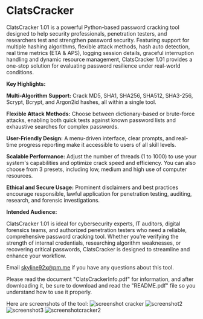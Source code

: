 # ClatsCracker
ClatsCracker 1.01 is a powerful Python-based password cracking tool designed to help security professionals, penetration testers, and researchers test and strengthen password security. Featuring support for multiple hashing algorithms, flexible attack methods, hash auto detection, real time metrics (ETA & APS), logging session details, graceful interruption handling and dynamic resource management, ClatsCracker 1.01 provides a one-stop solution for evaluating password resilience under real-world conditions.

**Key Highlights:**

**Multi-Algorithm Support:** Crack MD5, SHA1, SHA256, SHA512, SHA3-256, Scrypt, Bcrypt, and Argon2id hashes, all within a single tool.

**Flexible Attack Methods:** Choose between dictionary-based or brute-force attacks, enabling both quick tests against known password lists and exhaustive searches for complex passwords.

**User-Friendly Design:** A menu-driven interface, clear prompts, and real-time progress reporting make it accessible to users of all skill levels.

**Scalable Performance:** Adjust the number of threads (1 to 1000) to use your system's capabilities and optimize crack speed and efficiency. You can also choose from 3 presets, including low, medium and high use of computer resources.

**Ethical and Secure Usage:** Prominent disclaimers and best practices encourage responsible, lawful application for penetration testing, auditing, research, and forensic investigations.

**Intended Audience:**

ClatsCracker 1.01 is ideal for cybersecurity experts, IT auditors, digital forensics teams, and authorized penetration testers who need a reliable, comprehensive password cracking tool. Whether you’re verifying the strength of internal credentials, researching algorithm weaknesses, or recovering critical passwords, ClatsCracker is designed to streamline and enhance your workflow. 

Email skyline92x@pm.me if you have any questions about this tool. 

Please read the document "ClatsCrackerInfo.pdf" for information, and after downloading it, be sure to download and read the "README.pdf" file so you understand how to use it properly.

Here are screenshots of the tool:
![screenshot cracker](https://github.com/user-attachments/assets/ae714282-cbf4-4f7c-a965-581f6c420208)
![screenshot2](https://github.com/user-attachments/assets/2ee5eb43-bcae-4fea-a3f7-47101eb1d6c3)
![screenshot3](https://github.com/user-attachments/assets/f60ba58e-da49-4d49-80a3-50e142889b0c)
![screenshotcracker2](https://github.com/user-attachments/assets/0956ae56-8457-4b8f-ac57-59dc10f54662)
